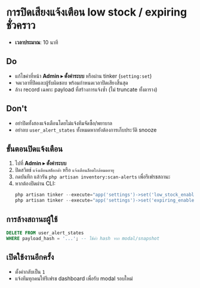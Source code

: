 # การปิดเสียงแจ้งเตือน low stock / expiring ชั่วคราว

- **เวลาประมาณ**: 10 นาที

## Do
- แก้ไขค่าที่หน้า **Admin ▸ ตั้งค่าระบบ** หรือผ่าน tinker (`setting:set`)
- จดเวลาที่ปิดและผู้รับผิดชอบ พร้อมกำหนดเวลาปิดเสียงสิ้นสุด
- ล้าง record เฉพาะ payload ที่สร้างการแจ้งซ้ำ (ไม่ truncate ทั้งตาราง)

## Don't
- อย่าปิดทั้งสองแจ้งเตือนโดยไม่แจ้งทีมจัดซื้อ/พยาบาล
- อย่าลบ `user_alert_states` ทั้งหมดหากยังต้องการเก็บประวัติ snooze

## ขั้นตอนปิดแจ้งเตือน
1. ไปที่ **Admin ▸ ตั้งค่าระบบ**
2. ปิดสวิตช์ `แจ้งเตือนสต็อกต่ำ` หรือ `แจ้งเตือนล็อตใกล้หมดอายุ`
3. กดบันทึก แล้วรัน `php artisan inventory:scan-alerts` เพื่อรีเฟรชสถานะ
4. หากต้องปิดผ่าน CLI:
   ```php
   php artisan tinker --execute="app('settings')->set('low_stock_enabled', '0')"
   php artisan tinker --execute="app('settings')->set('expiring_enabled', '0')"
   ```

## การล้างสถานะผู้ใช้
```sql
DELETE FROM user_alert_states
WHERE payload_hash = '...'; -- ใช้ค่า hash จาก modal/snapshot
```

## เปิดใช้งานอีกครั้ง
- ตั้งค่ากลับเป็น `1`
- แจ้งทีมทุกคนให้รีเฟรช dashboard เพื่อรับ modal รอบใหม่
